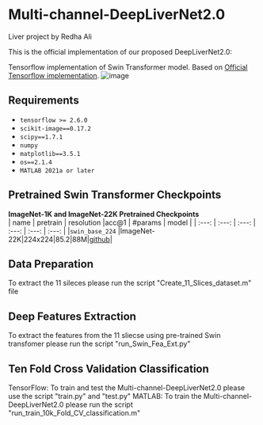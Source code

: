 # Multi-channel-DeepLiverNet2.0
Liver project
by Redha Ali

This is the official implementation of our proposed DeepLiverNet2.0:

Tensorflow implementation of Swin Transformer model.
Based on [Official Tensorflow implementation](https://github.com/almahdir1/Swin-Transformer-TF).
![image](https://user-images.githubusercontent.com/24825165/121768619-038e6d80-cb9a-11eb-8cb7-daa827e7772b.png)

## Requirements
- `tensorflow >= 2.6.0`
- `scikit-image==0.17.2`
- `scipy==1.7.1`
- `numpy`
- `matplotlib==3.5.1`
- `os==2.1.4`
- `MATLAB 2021a or later`

## Pretrained Swin Transformer Checkpoints
**ImageNet-1K and ImageNet-22K Pretrained Checkpoints**  
| name | pretrain | resolution |acc@1 | #params | model |
| :---: | :---: | :---: | :---: | :---: | :---: |
|`swin_base_224` |ImageNet-22K|224x224|85.2|88M|[github](https://github.com/rishigami/Swin-Transformer-TF/releases/download/v0.1-tf-swin-weights/swin_base_224.tgz)|

## Data Preparation
To extract the 11 sileces please run the script "Create_11_Slices_dataset.m" file 

## Deep Features Extraction
To extract the features from the 11 sliecse using pre-trained Swin transfomer please run the script "run_Swin_Fea_Ext.py"

## Ten Fold Cross Validation Classification
TensorFlow: To train and test the Multi-channel-DeepLiverNet2.0 please use the script "train.py" and "test.py"
MATLAB: To train the Multi-channel-DeepLiverNet2.0 please run the script "run_train_10k_Fold_CV_classification.m"
